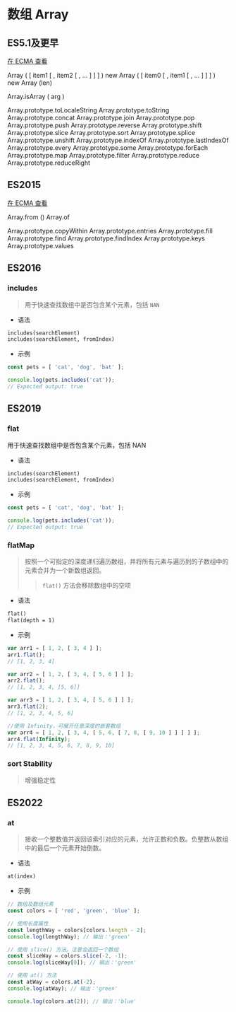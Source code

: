 # 数组 Array

## ES5.1及更早

[在 ECMA 查看](https://262.ecma-international.org/5.1/#sec-15.4)

Array ( [ item1 [ , item2 [ , … ] ] ] )
new Array ( [ item0 [ , item1 [ , … ] ] ] )
new Array (len)

Array.isArray ( arg )

Array.prototype.toLocaleString
Array.prototype.toString
Array.prototype.concat
Array.prototype.join
Array.prototype.pop
Array.prototype.push
Array.prototype.reverse
Array.prototype.shift
Array.prototype.slice
Array.prototype.sort
Array.prototype.splice
Array.prototype.unshift
Array.prototype.indexOf
Array.prototype.lastIndexOf
Array.prototype.every
Array.prototype.some
Array.prototype.forEach
Array.prototype.map
Array.prototype.filter
Array.prototype.reduce
Array.prototype.reduceRight



## ES2015

[在 ECMA 查看](https://262.ecma-international.org/6.0/#sec-array-objects)

Array.from ()
Array.of

Array.prototype.copyWithin
Array.prototype.entries
Array.prototype.fill
Array.prototype.find
Array.prototype.findIndex
Array.prototype.keys
Array.prototype.values

## ES2016

### includes

> 用于快速查找数组中是否包含某个元素，包括 `NAN`

* 语法
```markdown
includes(searchElement)
includes(searchElement, fromIndex)
```
* 示例
```ts
const pets = [ 'cat', 'dog', 'bat' ];

console.log(pets.includes('cat'));
// Expected output: true
```

## ES2019

### flat

用于快速查找数组中是否包含某个元素，包括 NAN

* 语法

```markdown
includes(searchElement)
includes(searchElement, fromIndex)
```

* 示例

```ts
const pets = [ 'cat', 'dog', 'bat' ];

console.log(pets.includes('cat'));
// Expected output: true
```

### flatMap

> 按照一个可指定的深度递归遍历数组，并将所有元素与遍历到的子数组中的元素合并为一个新数组返回。
> > `flat()` 方法会移除数组中的空项

* 语法

```markdown
flat()
flat(depth = 1)
```

* 示例

```ts
var arr1 = [ 1, 2, [ 3, 4 ] ];
arr1.flat();
// [1, 2, 3, 4]

var arr2 = [ 1, 2, [ 3, 4, [ 5, 6 ] ] ];
arr2.flat();
// [1, 2, 3, 4, [5, 6]]

var arr3 = [ 1, 2, [ 3, 4, [ 5, 6 ] ] ];
arr3.flat(2);
// [1, 2, 3, 4, 5, 6]

//使用 Infinity，可展开任意深度的嵌套数组
var arr4 = [ 1, 2, [ 3, 4, [ 5, 6, [ 7, 8, [ 9, 10 ] ] ] ] ];
arr4.flat(Infinity);
// [1, 2, 3, 4, 5, 6, 7, 8, 9, 10]
```

### sort Stability

> 增强稳定性

## ES2022

### at

> 接收一个整数值并返回该索引对应的元素，允许正数和负数。负整数从数组中的最后一个元素开始倒数。

* 语法

```markdown
at(index)
```

* 示例

```ts
// 数组及数组元素
const colors = [ 'red', 'green', 'blue' ];

// 使用长度属性
const lengthWay = colors[colors.length - 2];
console.log(lengthWay); // 输出：'green'

// 使用 slice() 方法。注意会返回一个数组
const sliceWay = colors.slice(-2, -1);
console.log(sliceWay[0]); // 输出：'green'

// 使用 at() 方法
const atWay = colors.at(-2);
console.log(atWay); // 输出：'green'

console.log(colors.at(2)); // 输出：'blue'
```


